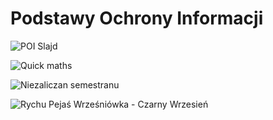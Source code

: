 # Podstawy Ochrony Informacji

![POI Slajd](https://user-images.githubusercontent.com/12998256/96034646-1eb9a980-0e62-11eb-8fc6-7163eea1167f.JPG)

![Quick maths](https://user-images.githubusercontent.com/12998256/96034641-1e211300-0e62-11eb-907a-6e60beecc4cc.png)

![Niezaliczan semestranu](https://user-images.githubusercontent.com/12998256/96034644-1eb9a980-0e62-11eb-97a0-bc00d707dcb1.jpg)

![Rychu Pejaś Wrześniówka - Czarny Wrzesień](https://user-images.githubusercontent.com/12998256/96034647-1f524000-0e62-11eb-80fe-cac1ffa84d02.jpg)
